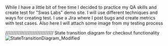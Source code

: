 While I have a little bit of free time I decided to practice my QA skills and create test for "Swas Labs" demo site. I will use different techniques and ways for creating test. I use a Jira where I post bugs and create metrics with test cases. Also here I will attach some image from my testing process


////////////////////////////// State transition diagram for checkout functionality
![StateTransitionDiagram_Modified](https://github.com/user-attachments/assets/6ffc5dad-c337-4c2b-a938-a1109f726ba0)
